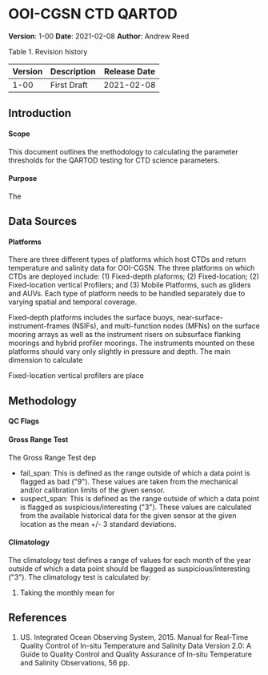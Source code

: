 # OOI-CGSN CTD QARTOD
**Version**: 1-00
**Date**: 2021-02-08
**Author**: Andrew Reed
<br>

Table 1. Revision history <br>

| Version | Description | Release Date |
| ------- | ----------- | ------------ |
| 1-00    | First Draft | 2021-02-08   |


## Introduction
#### Scope
This document outlines the methodology to calculating the parameter thresholds for the QARTOD testing for CTD science parameters.

#### Purpose
The


## Data Sources

#### Platforms
There are three different types of platforms which host CTDs and return temperature and salinity data for OOI-CGSN. The three platforms on which CTDs are deployed include: (1) Fixed-depth plaforms; (2) Fixed-location; (2) Fixed-location vertical Profilers; and (3) Mobile Platforms, such as gliders and AUVs. Each type of platform needs to be handled separately due to varying spatial and temporal coverage.

Fixed-depth platforms includes the surface buoys, near-surface-instrument-frames (NSIFs), and multi-function nodes (MFNs) on the surface mooring arrays as well as the instrument risers on subsurface flanking moorings and hybrid profiler moorings. The instruments mounted on these platforms should vary only slightly in pressure and depth. The main dimension to calculate

Fixed-location vertical profilers are place


## Methodology

#### QC Flags


#### Gross Range Test
The Gross Range Test dep
* fail_span: This is defined as the range outside of which a data point is flagged as bad ("9"). These values are taken from the mechanical and/or calibration limits of the given sensor.
* suspect_span: This is defined as the range outside of which a data point is flagged as suspicious/interesting ("3"). These values are calculated from the available historical data for the given sensor at the given location as the mean +/- 3 standard deviations.

#### Climatology
The climatology test defines a range of values for each month of the year outside of which a data point should be flagged as suspicious/interesting ("3"). The climatology test is calculated by:
1. Taking the monthly mean for  




## References
1. US. Integrated Ocean Observing System, 2015. Manual for Real-Time Quality Control of In-situ Temperature and Salinity Data Version 2.0: A Guide to Quality Control and Quality Assurance of In-situ Temperature and Salinity Observations, 56 pp.
